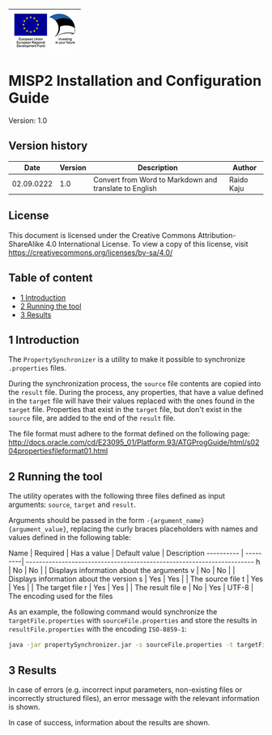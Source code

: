 | ![European Union / European Regional Development Fund / Investing in your future](../../docs/img/eu_rdf_75_en.png "Documents that are tagged with EU/SF logos must keep the logos until 1.1.2022, if it has not stated otherwise in the documentation. If new documentation is created  using EU/SF resources the logos must be tagged appropriately so that the deadline for logos could be found.") |
| -------------------------: |

# MISP2 Installation and Configuration Guide

Version: 1.0

## Version history <!-- omit in toc -->

 Date       | Version | Description                                                               | Author
 ---------- | ------- | ------------------------------------------------------------------------- | --------------------
 02.09.0222 | 1.0     | Convert from Word to Markdown and translate to English                    | Raido Kaju

## License <!-- omit in toc -->

This document is licensed under the Creative Commons Attribution-ShareAlike 4.0 International License.
To view a copy of this license, visit <https://creativecommons.org/licenses/by-sa/4.0/>

## Table of content <!-- omit in toc -->

* [1 Introduction](#1-introduction)
* [2 Running the tool](#2-running-the-tool)
* [3 Results](#3-results)

## 1 Introduction

The `PropertySynchronizer` is a utility to make it possible to synchronize `.properties` files.

During the synchronization process, the `source` file contents are copied into the `result` file. During the process,
any properties, that have a value defined in the `target` file will have their values replaced with the ones found
in the `target` file. Properties that exist in the `target` file, but don't exist in the `source` file, are
added to the end of the `result` file.

The file format must adhere to the format defined on the following page:
http://docs.oracle.com/cd/E23095_01/Platform.93/ATGProgGuide/html/s0204propertiesfileformat01.html

## 2 Running the tool

The utility operates with the following three files defined as input arguments: `source`, `target` and `result`.

Arguments should be passed in the form `-{argument_name} {argument_value}`, replacing the curly braces placeholders
with names and values defined in the following table:


Name       | Required | Has a value | Default value | Description
---------- | ---------| ----------------------------------------------------------------------
h          | No       | No          |               | Displays information about the arguments
v          | No       | No          |               | Displays information about the version
s          | Yes      | Yes         |               | The source file
t          | Yes      | Yes         |               | The target file
r          | Yes      | Yes         |               | The result file
e          | No       | Yes         | UTF-8         | The encoding used for the files

As an example, the following command would synchronize the `targetFile.properties` with `sourceFile.properties` and
store the results in `resultFile.properties` with the encoding `ISO-8859-1`:

```bash
java -jar propertySynchronizer.jar -s sourceFile.properties -t targetFile.properties -r resultFile.properties -e ISO-8859-1
```

## 3 Results

In case of errors (e.g. incorrect input parameters, non-existing files or incorrectly structured files), an error
message with the relevant information is shown.

In case of success, information about the results are shown.
